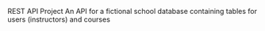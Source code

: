 REST API Project
An API for a fictional school database containing tables for users (instructors) and courses
